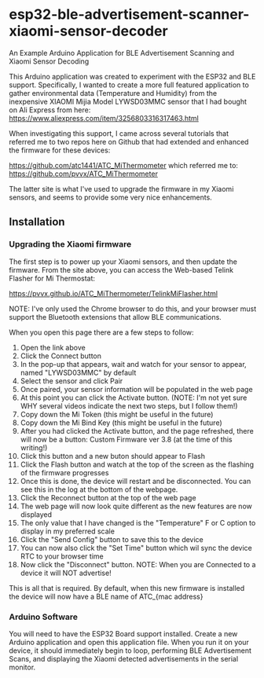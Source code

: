 # esp32-ble-advertisement-scanner-xiaomi-sensor-decoder
An Example Arduino Application for BLE Advertisement Scanning and Xiaomi Sensor Decoding

This Arduino application was created to experiment with the ESP32 and BLE support.  Specifically,
I wanted to create a more full featured application to gather environmental data (Temperature
and Humidity) from the inexpensive XIAOMI Mijia Model LYWSD03MMC sensor that I had bought on
Ali Express from here: https://www.aliexpress.com/item/3256803316317463.html

When investigating this support, I came across several tutorials that referred me to two
repos here on Github that had extended and enhanced the firmware for these devices:

https://github.com/atc1441/ATC_MiThermometer which referred me to:
https://github.com/pvvx/ATC_MiThermometer

The latter site is what I've used to upgrade the firmware in my Xiaomi sensors, and seems
to provide some very nice enhancements.

## Installation
### Upgrading the Xiaomi firmware
The first step is to power up your Xiaomi sensors, and then update the firmware.  From
the site above, you can access the Web-based Telink Flasher for Mi Thermostat:

https://pvvx.github.io/ATC_MiThermometer/TelinkMiFlasher.html

NOTE: I've only used the Chrome browser to do this, and your browser must support the
      Bluetooth extensions that allow BLE communications.

When you open this page there are a few steps to follow:
1. Open the link above
2. Click the Connect button
3. In the pop-up that appears, wait and watch for your sensor to appear, named "LYWSD03MMC" by default
4. Select the sensor and click Pair
5. Once paired, your sensor information will be populated in the web page
6. At this point you can click the Activate button. (NOTE: I'm not yet sure WHY several videos indicate the next two steps, but I follow them!)
7. Copy down the Mi Token (this might be useful in the future)
8. Copy down the Mi Bind Key (this might be useful in the future)
9. After you had clicked the Activate button, and the page refreshed, there will now be a button: Custom Firmware ver 3.8 (at the time of this writing!)
10. Click this button and a new buton should appear to Flash
11. Click the Flash button and watch at the top of the screen as the flashing of the firmware progresses
12. Once this is done, the device will restart and be disconnected.  You can see this in the log at the bottom of the webpage.
13. Click the Reconnect button at the top of the web page
14. The web page will now look quite different as the new features are now displayed
15. The only value that I have changed is the "Temperature" F or C option to display in my preferred scale
16. Click the "Send Config" button to save this to the device
17. You can now also click the "Set Time" button which wil sync the device RTC to your browser time
18. Now click the "Disconnect" button.  NOTE: When you are Connected to a device it will NOT advertise!

This is all that is required.  By default, when this new firmware is installed the device will now have a BLE name of ATC_{mac address}

### Arduino Software
You will need to have the ESP32 Board support installed.  Create a new Arduino application and open this application file.
When you run it on your device, it should immediately begin to loop, performing BLE Advertisement Scans, and displaying the 
Xiaomi detected advertisements in the serial monitor.

